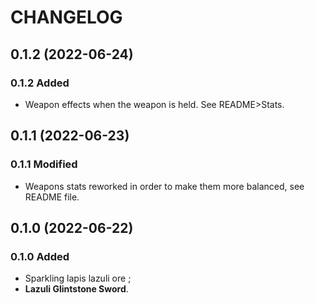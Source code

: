 # CHANGELOG

## 0.1.2 (2022-06-24)

### 0.1.2 Added

- Weapon effects when the weapon is held. See README>Stats.

## 0.1.1 (2022-06-23)

### 0.1.1 Modified

- Weapons stats reworked in order to make them more balanced, see README file.

## 0.1.0 (2022-06-22)

### 0.1.0 Added

- Sparkling lapis lazuli ore ;
- **Lazuli Glintstone Sword**.
